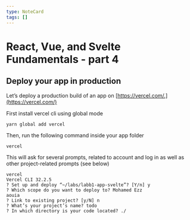 ```yaml
---
type: NoteCard
tags: []
---
```


# React, Vue, and Svelte Fundamentals - part 4
## Deploy your app in production

Let’s deploy a production build of an app on [https://vercel.com/.](https://vercel.com/)

First install vercel cli using global mode

    yarn global add vercel

Then, run the following command inside your app folder

    vercel

This will ask for several prompts, related to account and log in as well as other project-related prompts (see below)

    vercel
    Vercel CLI 32.2.5
    ? Set up and deploy “~/labs/labb1-app-svelte”? [Y/n] y
    ? Which scope do you want to deploy to? Mohamed Ezz
    aouia
    ? Link to existing project? [y/N] n
    ? What’s your project’s name? todo
    ? In which directory is your code located? ./